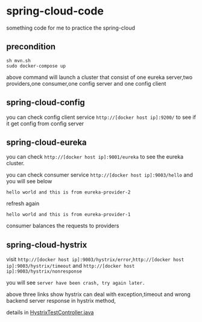 # spring-cloud-code

something code for me to practice the spring-cloud

## precondition

    sh mvn.sh
    sudo docker-compose up
    
above command will launch a cluster that consist of one eureka server,two providers,one consumer,one config server and one config client


## spring-cloud-config

you can check config client service `http://[docker host ip]:9200/` to see if it get config from config server

## spring-cloud-eureka

you can check `http://[docker host ip]:9001/eureka` to see the eureka cluster.

you can check consumer service `http://[docker host ip]:9003/hello` and you will see below

    hello world and this is from eureka-provider-2
    
refresh again

    hello world and this is from eureka-provider-1
    
consumer balances the requests to providers


## spring-cloud-hystrix 


visit `http://[docker host ip]:9003/hystrix/error`,`http://[docker host ip]:9003/hystrix/timeout` and `http://[docker host ip]:9003/hystrix/nonresponse`

you will see `server have been crash, try again later.`

above three links show hystrix can deal with exception,timeout and wrong backend server response in hystrix method,

details in [HystrixTestController.java](https://github.com/ejunjsh/spring-cloud-code/blob/master/spring-cloud-eureka-consumer/src/main/java/com/sky/code/springcloudeureka/consumer/controller/HystrixTestController.java)
